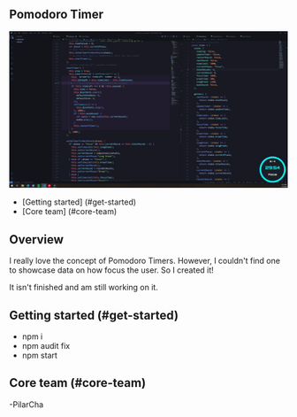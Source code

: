 ## Pomodoro Timer

![Pomodoro Timer Demo](public/gifs/mainintro.gif)

- [Getting started] (#get-started)
- [Core team] (#core-team)

## Overview

I really love the concept of Pomodoro Timers. However, I couldn't find one to showcase data on how focus the user. So I created it!

It isn't finished and am still working on it.

## Getting started (#get-started)

- npm i
- npm audit fix
- npm start

## Core team (#core-team)

-PilarCha
